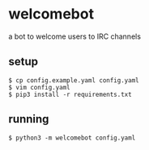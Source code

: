 # welcomebot
a bot to welcome users to IRC channels

## setup

```
$ cp config.example.yaml config.yaml
$ vim config.yaml
$ pip3 install -r requirements.txt
```

## running

```
$ python3 -m welcomebot config.yaml
```
